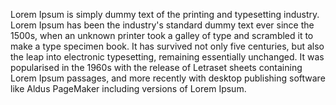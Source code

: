 Lorem Ipsum is simply dummy text of the
printing and typesetting industry. Lorem
Ipsum has been the industry's standard 
dummy text ever since the 1500s, when an
unknown printer took a galley of type 
and scrambled it to make a type 
specimen book. It has survived not only
five centuries, but also the leap into
electronic typesetting, remaining 
essentially unchanged. It was 
popularised in the 1960s with the 
release of Letraset sheets containing 
Lorem Ipsum passages, and more 
recently with desktop publishing 
software like Aldus PageMaker 
including versions of Lorem Ipsum.